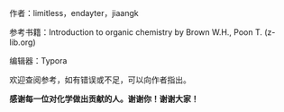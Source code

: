 作者：limitless，endayter，jiaangk

参考书籍：Introduction to organic chemistry by Brown W.H., Poon T. (z-lib.org)

编辑器：Typora

欢迎查阅参考，如有错误或不足，可以向作者指出。

**感谢每一位对化学做出贡献的人。谢谢你！谢谢大家！**